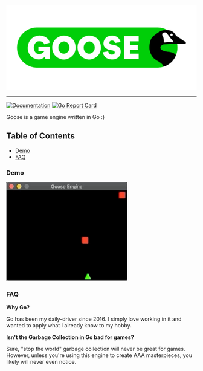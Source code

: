 <img src="logo.png" width="512">

---

[![Documentation](https://pkg.go.dev/badge/github.com/PapayaJuice/goose)](https://pkg.go.dev/github.com/PapayaJuice/goose) [![Go Report Card](https://goreportcard.com/badge/github.com/papayajuice/goose)](https://goreportcard.com/report/github.com/papayajuice/goose) 

Goose is a game engine written in Go :)

## Table of Contents
- [Demo](#demo)
- [FAQ](#faq)

### Demo
![Demo GIF](demo.gif)

### FAQ
**Why Go?**

Go has been my daily-driver since 2016. I simply love working in it and wanted to apply what I already know to my hobby.

**Isn't the Garbage Collection in Go bad for games?**

Sure, "stop the world" garbage collection will never be great for games. However, unless you're using this engine to create AAA masterpieces, you likely will never even notice.
